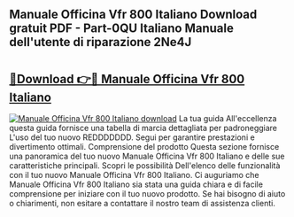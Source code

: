 ## Manuale Officina Vfr 800 Italiano Download gratuit PDF - Part-0QU Italiano Manuale dell'utente di riparazione 2Ne4J

# <h2><a href="http://dfbtpn7.blite.top/?on=Manuale+Officina+Vfr+800+Italiano">🔗Download 👉🔴 Manuale Officina Vfr 800 Italiano</a></h2>

[![Manuale Officina Vfr 800 Italiano download](https://i.imgur.com/lujVjoI.png)](http://dfbtpn7.blite.top/?on=Manuale+Officina+Vfr+800+Italiano)
La tua guida All'eccellenza questa guida fornisce una tabella di marcia dettagliata per padroneggiare L'uso del tuo nuovo REDDDDDDD. Segui per garantire prestazioni e divertimento ottimali. Comprensione del prodotto Questa sezione fornisce una panoramica del tuo nuovo Manuale Officina Vfr 800 Italiano e delle sue caratteristiche principali. Scopri le possibilità Dell'elenco delle funzionalità con il tuo nuovo Manuale Officina Vfr 800 Italiano. Ci auguriamo che Manuale Officina Vfr 800 Italiano sia stata una guida chiara e di facile comprensione per iniziare con il tuo nuovo prodotto. Se hai bisogno di aiuto o chiarimenti, non esitare a contattare il nostro team di assistenza clienti.
